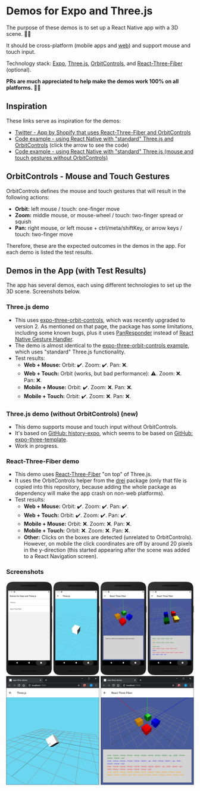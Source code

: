 # Demos for Expo and Three.js

The purpose of these demos is to set up a React Native app with a 3D scene. 🧊🚀

It should be cross-platform (mobile apps and [web](https://github.com/necolas/react-native-web)) and support mouse and touch input.

Technology stack: [Expo](https://expo.io/), [Three.js](https://threejs.org/), [OrbitControls](https://threejs.org/docs/#examples/en/controls/OrbitControls), and [React-Three-Fiber](https://github.com/react-spring/react-three-fiber) (optional).

**PRs are much appreciated to help make the demos work 100% on all platforms.** 💪😊

## Inspiration

These links serve as inspiration for the demos:
- [Twitter - App by Shopify that uses React-Three-Fiber and OrbitControls](https://twitter.com/jmwind/status/1255101384338391040)
- [Code example - using React Native with "standard" Three.js and OrbitControls](https://github.com/expo/expo/issues/7502#issuecomment-606389791) (click the arrow to see the code)
- [Code example - using React Native with "standard" Three.js (mouse and touch gestures without OrbitControls)](https://github.com/cryslub/history-expo)

## OrbitControls - Mouse and Touch Gestures

OrbitControls defines the mouse and touch gestures that will result in the following actions:

- **Orbit:** left mouse / touch: one-finger move
- **Zoom:** middle mouse, or mouse-wheel / touch: two-finger spread or squish
- **Pan:** right mouse, or left mouse + ctrl/meta/shiftKey, or arrow keys / touch: two-finger move

Therefore, these are the expected outcomes in the demos in the app. For each demo is listed the test results.

## Demos in the App (with Test Results)

The app has several demos, each using different technologies to set up the 3D scene. Screenshots below.

### Three.js demo

- This uses [expo-three-orbit-controls](https://github.com/EvanBacon/expo-three-orbit-controls), which was recently upgraded to version 2. As mentioned on that page, the package has some limitations, including some known bugs, plus it uses [PanResponder](https://reactnative.dev/docs/panresponder) instead of [React Native Gesture Handler](https://docs.swmansion.com/react-native-gesture-handler/).
- The demo is almost identical to the [expo-three-orbit-controls example](https://github.com/EvanBacon/expo-three-orbit-controls/tree/master/example), which uses "standard" Three.js functionality.
- Test results:
    - **Web + Mouse:** Orbit: ✔️. Zoom: ✔️. Pan: ❌.
    - **Web + Touch:** Orbit (works, but bad performance): ⚠️. Zoom: ❌. Pan: ❌.
    - **Mobile + Mouse:** Orbit: ✔️. Zoom: ❌. Pan: ❌.
    - **Mobile + Touch:** Orbit: ✔️. Zoom: ❌. Pan: ❌.

### Three.js demo (without OrbitControls) (new)

- This demo supports mouse and touch input without OrbitControls.
- It's based on [GitHub: history-expo](https://github.com/cryslub/history-expo), which seems to be based on [GitHub: expo-three-template](https://github.com/EvanBacon/expo-three-template/blob/master/window/Touches.js).
- Work in progress.

### React-Three-Fiber demo

- This demo uses [React-Three-Fiber](https://github.com/react-spring/react-three-fiber) "on top" of Three.js.
- It uses the OrbitControls helper from the [drei](https://github.com/react-spring/drei) package (only that file is copied into this repository, because adding the whole package as dependency will make the app crash on non-web platforms).
- Test results:
    - **Web + Mouse:** Orbit: ✔️. Zoom: ✔️. Pan: ✔️.
    - **Web + Touch:** Orbit: ✔️. Zoom: ✔️. Pan: ✔️.
    - **Mobile + Mouse:** Orbit: ❌. Zoom: ❌. Pan: ❌.
    - **Mobile + Touch:** Orbit: ❌. Zoom: ❌. Pan: ❌.
    - **Other:** Clicks on the boxes are detected (unrelated to OrbitControls). However, on mobile the click coordinates are off by around 20 pixels in the y-direction (this started appearing after the scene was added to a React Navigation screen).

### Screenshots

![Screenshots on mobile](/screenshots-mobile.png?raw=true "Screenshots on mobile")
![Screenshots on web](/screenshots-web.png?raw=true "Screenshots on web")